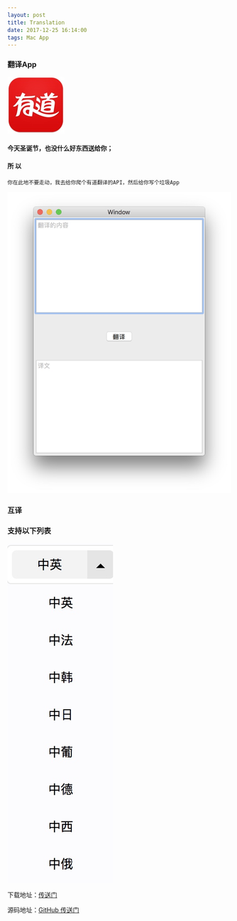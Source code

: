 ```yaml
---
layout: post
title: Translation
date: 2017-12-25 16:14:00
tags: Mac App
---
```


### 翻译App
![icon](/assets/2017-12-25/1.jpg)

#### 今天圣诞节，也没什么好东西送给你；

#### 所 以

`你在此地不要走动，我去给你爬个有道翻译的API，然后给你写个垃圾App`

![image](/assets/2017-12-25/2.jpg)

### 互译
### 支持以下列表 

![image](/assets/2017-12-25/3.jpg)

下载地址：[传送门](http://down.codersworld.cn/Translation.zip)

源码地址：[GitHub 传送门](https://github.com/oneyian/Translation)





